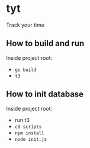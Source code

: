# tyt

Track your time

## How to build and run

Inside project root:

* `go build`
* `t3`

## How to init database

Inside project root:

* run t3
* `cd scripts` 
* `npm install`
* `node init.js`
